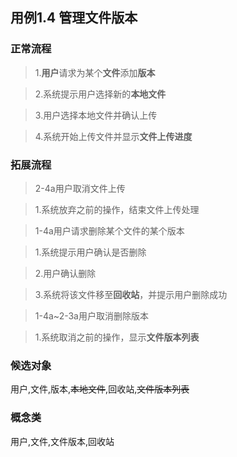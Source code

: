 ## 用例1.4 管理文件版本

### 正常流程

>1.**用户**请求为某个**文件**添加**版本**

>2.系统提示用户选择新的**本地文件**

>3.用户选择本地文件并确认上传

>4.系统开始上传文件并显示**文件上传进度**


### 拓展流程
>2-4a用户取消文件上传

>1.系统放弃之前的操作，结束文件上传处理

>1-4a用户请求删除某个文件的某个版本

>1.系统提示用户确认是否删除

>2.用户确认删除

>3.系统将该文件移至**回收站**，并提示用户删除成功

>1-4a~2-3a用户取消删除版本

>1.系统取消之前的操作，显示**文件版本列表**


### 候选对象

用户,文件,版本,~~本地文件~~,回收站,~~文件版本列表~~

### 概念类

用户,文件,文件版本,回收站
